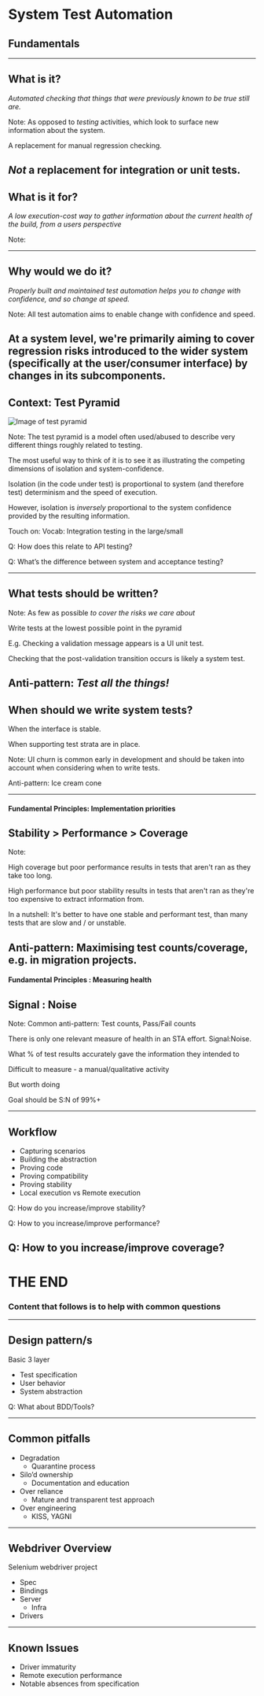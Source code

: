 # System Test Automation
## Fundamentals

---

## What is it?
_Automated checking that things that were previously known to be true still are._

Note:
As opposed to _testing_ activities, which look to surface new information about the system.

A replacement for manual regression checking. 

_Not_ a replacement for integration or unit tests.
---

## What is it for?
_A low execution-cost way to gather information about the current health of the build, from a users perspective_

Note:

---

## Why would we do it?
_Properly built and maintained test automation helps you to change with confidence, and so change at speed._

Note:
All test automation aims to enable change with confidence and speed.  

At a system level, we're primarily aiming to cover regression risks introduced to the wider system (specifically at the user/consumer interface) by changes in its subcomponents.
---

## Context: Test Pyramid

![Image of test pyramid](https://landing.google.com/sre/book/images/srle-1701.jpg)


Note:
The test pyramid is a model often used/abused to describe very different things roughly related to testing.

The most useful way to think of it is to see it as illustrating the competing dimensions of isolation and system-confidence.

Isolation (in the code under test) is proportional to system (and therefore test) determinism and the speed of execution.

However, isolation is _inversely_ proportional to the system confidence provided by the resulting information.

Touch on: Vocab: Integration testing in the large/small

Q: How does this relate to API testing?

Q: What’s the difference between system and acceptance testing?

---
## What tests should be written?

Note:
As few as possible _to cover the risks we care about_

Write tests at the lowest possible point in the pyramid

E.g. Checking a validation message appears is a UI unit test.

Checking that the post-validation transition occurs is likely a system test.

Anti-pattern: _Test all the things!_
---
## When should we write system tests?

When the interface is stable.

When supporting test strata are in place.

Note:
UI churn is common early in development and should be taken into account when considering when to write tests.

Anti-pattern: Ice cream cone

---

#### Fundamental Principles: Implementation priorities

## Stability > Performance > Coverage

Note:

High coverage but poor performance results in tests that aren't ran as they take too long.

High performance but poor stability results in tests that aren't ran as they're too expensive to extract information from.

In a nutshell: It's better to have one stable and performant test, than many tests that are slow and / or unstable.

Anti-pattern: Maximising test counts/coverage, e.g. in migration projects.
---

#### Fundamental Principles : Measuring health

## Signal : Noise

Note: 
Common anti-pattern: Test counts, Pass/Fail counts

There is only one relevant measure of health in an STA effort.  Signal:Noise.

What % of test results accurately gave the information they intended to

Difficult to measure - a manual/qualitative activity

But worth doing

Goal should be S:N of 99%+

---
## Workflow
  - Capturing scenarios
  - Building the abstraction
  - Proving code
  - Proving compatibility
  - Proving stability
  - Local execution vs Remote execution

Q: How do you increase/improve stability?

Q: How to you increase/improve performance?

Q: How to you increase/improve coverage?
---
# THE END

### Content that follows is to help with common questions

---
## Design pattern/s

Basic 3 layer
 - Test specification 
 - User behavior 
 - System abstraction 

Q: What about BDD/Tools?

---
## Common pitfalls
  - Degradation
    - Quarantine process
  - Silo’d ownership
    - Documentation and education
  - Over reliance
    - Mature and transparent test approach
  - Over engineering
    - KISS, YAGNI

---
## Webdriver Overview

Selenium webdriver project
 - Spec
 - Bindings
 - Server 
    - Infra
 - Drivers

---

## Known Issues
  - Driver immaturity
  - Remote execution performance
  - Notable absences from specification
